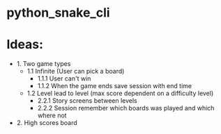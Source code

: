# python_snake_cli

# Ideas:
* 1\. Two game types  
  * 1\.1 Infinite (User can pick a board)
    * 1\.1\.1 User can't win
    * 1\.1\.2 When the game ends save session with end time
  * 1\.2 Level lead to level (max score dependent on a difficulty level)
    * 2\.2\.1 Story screens between levels
    * 2\.2\.2 Session remember which boards was played and which where not
* 2\. High scores board
